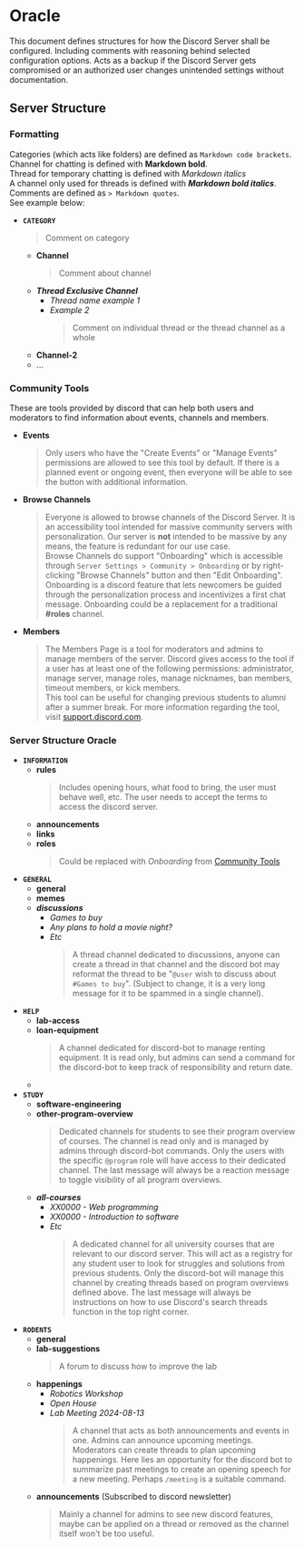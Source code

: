 # Oracle

This document defines structures for how the Discord Server shall be configured. Including comments with reasoning behind selected configuration options. Acts as a backup if the Discord Server gets compromised or an authorized user changes unintended settings without documentation.

## Server Structure

### Formatting

Categories (which acts like folders) are defined as `Markdown code brackets`.  
Channel for chatting is defined with **Markdown bold**.  
Thread for temporary chatting is defined with *Markdown italics*  
A channel only used for threads is defined with ***Markdown bold italics***.  
Comments are defined as `> Markdown quotes`.  
See example below:

- **`CATEGORY`**
  > Comment on category
  - **Channel**
    > Comment about channel
  - ***Thread Exclusive Channel***
    - *Thread name example 1*
    - *Example 2*
        > Comment on individual thread or the thread channel as a whole
  - **Channel-2**
  - ...

### Community Tools
These are tools provided by discord that can help both users and moderators to find information about events, channels and members. 
- **Events**
  > Only users who have the "Create Events" or "Manage Events" permissions are allowed to see this tool by default. If there is a planned event or ongoing event, then everyone will be able to see the button with additional information.
- **Browse Channels**
  > Everyone is allowed to browse channels of the Discord Server. It is an accessibility tool intended for massive community servers with personalization. Our server is **not** intended to be massive by any means, the feature is redundant for our use case.  
  > Browse Channels do support "Onboarding" which is accessible through `Server Settings > Community > Onboarding` or by right-clicking "Browse Channels" button and then "Edit Onboarding".  
  > Onboarding is a discord feature that lets newcomers be guided through the personalization process and incentivizes a first chat message. Onboarding could be a replacement for a traditional **#roles** channel. 
- **Members**
  > The Members Page is a tool for moderators and admins to manage members of the server. Discord gives access to the tool if a user has at least one of the following permissions: administrator, manage server, manage roles, manage nicknames, ban members, timeout members, or kick members.  
  > This tool can be useful for changing previous students to alumni after a summer break. For more information regarding the tool, visit [support.discord.com](https://support.discord.com/hc/en-us/articles/15946797617431-Members-Page).

### Server Structure Oracle
- **`INFORMATION`**
  - **rules**
    > Includes opening hours, what food to bring, the user must behave well, etc. The user needs to accept the terms to access the discord server.
  - **announcements**
  - **links**
  - **roles**
    > Could be replaced with *Onboarding* from [Community Tools](#community-tools)
- **`GENERAL`**
  - **general**
  - **memes**
  - ***discussions***
    - *Games to buy*
    - *Any plans to hold a movie night?*
    - *Etc*
        > A thread channel dedicated to discussions, anyone can create a thread in that channel and the discord bot may reformat the thread to be "`@user` wish to discuss about `#Games to buy`". (Subject to change, it is a very long message for it to be spammed in a single channel).
- **`HELP`**
  - **lab-access**
  - **loan-equipment**
    > A channel dedicated for discord-bot to manage renting equipment. It is read only, but admins can send a command for the discord-bot to keep track of responsibility and return date.
  - 
- **`STUDY`**
  - **software-engineering**
  - **other-program-overview**
    > Dedicated channels for students to see their program overview of courses. The channel is read only and is managed by admins through discord-bot commands. Only the users with the specific `@program` role will have access to their dedicated channel. The last message will always be a reaction message to toggle visibility of all program overviews.
  - ***all-courses***
    - *XX0000 - Web programming*
    - *XX0000 - Introduction to software*
    - *Etc*
        > A dedicated channel for all university courses that are relevant to our discord server. This will act as a registry for any student user to look for struggles and solutions from previous students. Only the discord-bot will manage this channel by creating threads based on program overviews defined above. The last message will always be instructions on how to use Discord's search threads function in the top right corner.
- **`RODENTS`**
  - **general**
  - **lab-suggestions**
    > A forum to discuss how to improve the lab
  - **happenings**
    - *Robotics Workshop*
    - *Open House*
    - *Lab Meeting 2024-08-13*
        > A channel that acts as both announcements and events in one. Admins can announce upcoming meetings. Moderators can create threads to plan upcoming happenings. Here lies an opportunity for the discord bot to summarize past meetings to create an opening speech for a new meeting. Perhaps `/meeting` is a suitable command.
  - **announcements** (Subscribed to discord newsletter)
    > Mainly a channel for admins to see new discord features, maybe can be applied on a thread or removed as the channel itself won't be too useful.

